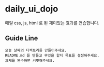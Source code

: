 # daily_ui_dojo
매일 css, js, html 로 된 재미있는 효과를 연습합니다.

## Guide Line
```
오늘 날짜의 디렉토리를 만들어주세요.  
README.md 를 만들고 무엇을 할지 목표를 설정해주세요.  
과제를 완수하면 커밋해주세요. 
```
